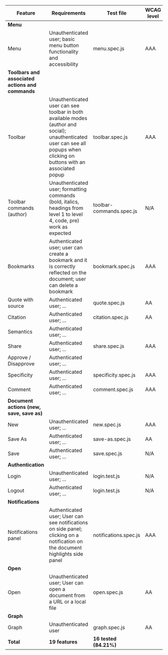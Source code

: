 | Feature       | Requirements       | Test file       | WCAG level |
|--------------|--------------------|-----------------|------------|
| **Menu** | | | |
| Menu    | Unauthenticated user; basic menu button functionality and accessibility  | menu.spec.js | AAA |
| **Toolbars and associated actions and commands** | | | |
| Toolbar    | Unauthenticated user can see toolbar in both available modes (author and social); unauthenticated user can see all popups when clicking on buttons with an associated popup  | toolbar.spec.js | AAA |
| Toolbar commands (author)  | Unauthenticated user; formatting commands (bold, italics, headings from level 1 to level 4, code, pre) work as expected | toolbar-commands.spec.js | N/A |
| Bookmarks    | Authenticated user; user can create a bookmark and it is correctly reflected on the document; user can delete a bookmark  | bookmark.spec.js |AAA |
| Quote with source    | Authenticated user; ...  | quote.spec.js | AA |
| Citation    | Authenticated user; ...  | citation.spec.js | AA |
| Semantics    | Authenticated user; ...  |  | |
| Share   | Authenticated user; ...  | share.spec.js | AAA |
| Approve / Disapprove    | Authenticated user; ...  |  | |
| Specificity   | Authenticated user; ...  | specificity.spec.js | AAA |
| Comment   | Authenticated user; ...  | comment.spec.js | AAA |
| **Document actions (new, save, save as)** | | | |
| New   | Unauthenticated user; ...  | new.spec.js | AAA |
| Save As   | Authenticated user; ...  | save-as.spec.js | AA |
| Save   | Authenticated user; ...  | save.spec.js | N/A |
| **Authentication** | | | |
| Login   | Unauthenticated user; ...  | login.test.js | N/A |
| Logout   | Authenticated user; ...  | login.test.js | N/A |
| **Notifications** | | | |
| Notifications panel  | Authenticated user; User can see notifications on side panel; clicking on a notification on the document highlights side panel  | notifications.spec.js | AAA |
| **Open** | | | |
| Open   | Unauthenticated user; User can open a document from a URL or a local file | open.spec.js | AA |
| **Graph** | | | |
| Graph   | Unauthenticated user | graph.spec.js | AA |
| **Total** | **19 features** | **16 tested (84.21%)** | |
